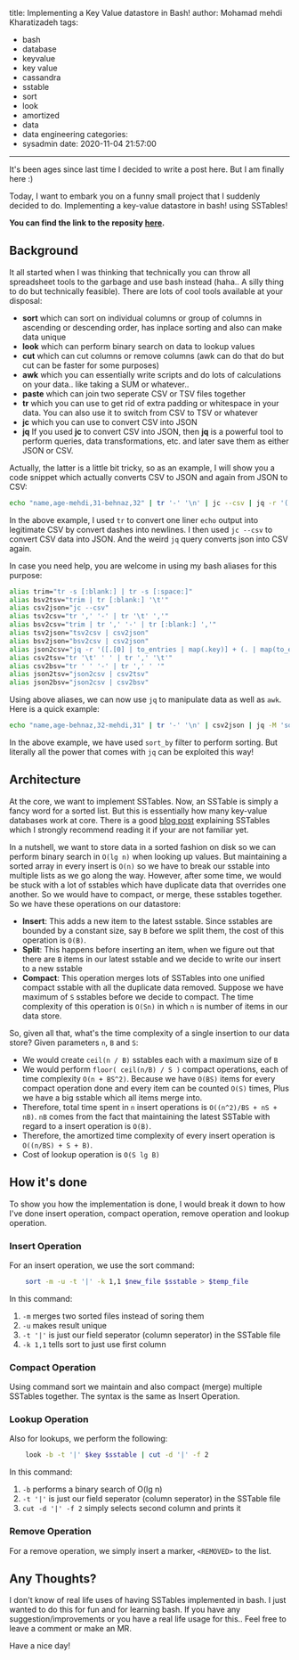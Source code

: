 title: Implementing a Key Value datastore in Bash!
author: Mohamad mehdi Kharatizadeh
tags:
  - bash
  - database
  - keyvalue
  - key value
  - cassandra
  - sstable
  - sort
  - look
  - amortized
  - data
  - data engineering
categories:
  - sysadmin
date: 2020-11-04 21:57:00
---
It's been ages since last time I decided to write a post here. But I am finally here :) 

Today, I want to embark you on a funny small project that I suddenly decided to do. Implementing a key-value datastore in bash! using SSTables!

**You can find the link to the reposity [here](https://github.com/arcana261/bashdb).**

## Background

It all started when I was thinking that technically you can throw all spreadsheet tools to the garbage and use bash instead (haha.. A silly thing to do but technically feasible). There are lots of cool tools available at your disposal:

* **sort** which can sort on individual columns or group of columns in ascending or descending order, has inplace sorting and also can make data unique
* **look** which can perform binary search on data to lookup values
* **cut** which can cut columns or remove columns (awk can do that do but cut can be faster for some purposes)
* **awk** which you can essentially write scripts and do lots of calculations on your data.. like taking a SUM or whatever..
* **paste** which can join two seperate CSV or TSV files together
* **tr** which you can use to get rid of extra padding or whitespace in your data. You can also use it to switch from CSV to TSV or whatever
* **jc** which you can use to convert CSV into JSON
* **jq** If you used **jc** to convert CSV into JSON, then **jq** is a powerful tool to perform queries, data transformations, etc. and later save them as either JSON or CSV.

Actually, the latter is a little bit tricky, so as an example, I will show you a code snippet which actually converts CSV to JSON and again from JSON to CSV:

```bash
echo "name,age-mehdi,31-behnaz,32" | tr '-' '\n' | jc --csv | jq -r '([.[0] | to_entries | map(.key)] + (. | map(to_entries | map(.value) ) ) ) as $rows | $rows[] | @csv'
```

In the above example, I used `tr` to convert one liner `echo` output into legitimate CSV by convert dashes into newlines. I then used `jc --csv` to convert CSV data into JSON. And the weird `jq` query converts json into CSV again.

In case you need help, you are welcome in using my bash aliases for this purpose:

```bash
alias trim="tr -s [:blank:] | tr -s [:space:]"
alias bsv2tsv="trim | tr [:blank:] '\t'"
alias csv2json="jc --csv"
alias tsv2csv="tr ',' '-' | tr '\t' ','"
alias bsv2csv="trim | tr ',' '-' | tr [:blank:] ','"
alias tsv2json="tsv2csv | csv2json"
alias bsv2json="bsv2csv | csv2json"
alias json2csv="jq -r '([.[0] | to_entries | map(.key)] + (. | map(to_entries | map(.value) ) ) ) as "'$'"rows | "'$'"rows[] | @csv' | tr -d '"'"'"'"
alias csv2tsv="tr '\t' ' ' | tr ',' '\t'"
alias csv2bsv="tr ' ' '-' | tr ',' ' '"
alias json2tsv="json2csv | csv2tsv"
alias json2bsv="json2csv | csv2bsv"
```

Using above aliases, we can now use `jq` to manipulate data as well as `awk`. Here is a quick example:

```bash
echo "name,age-behnaz,32-mehdi,31" | tr '-' '\n' | csv2json | jq -M 'sort_by(.age)' | json2csv
```

In the above example, we have used `sort_by` filter to perform sorting. But literally all the power that comes with `jq` can be exploited this way!

## Architecture

At the core, we want to implement SSTables. Now, an SSTable is simply a fancy word for a sorted list. But this is essentially how many key-value databases work at core. There is a good [blog post](http://distributeddatastore.blogspot.com/2013/08/cassandra-sstable-storage-format.html) explaining SSTables which I strongly recommend reading it if your are not familiar yet.

In a nutshell, we want to store data in a sorted fashion on disk so we can perform binary search in `O(lg n)` when looking up values. But maintaining a sorted array in every insert is `O(n)` so we have to break our sstable into multiple lists as we go along the way. However, after some time, we would be stuck with a lot of sstables which have duplicate data that overrides one another. So we would have to compact, or merge, these sstables together. So we have these operations on our datastore:

* **Insert**: This adds a new item to the latest sstable. Since sstables are bounded by a constant size, say `B` before we split them, the cost of this operation is `O(B)`.
* **Split**: This happens before inserting an item, when we figure out that there are `B` items in our latest sstable and we decide to write our insert to a new sstable
* **Compact**: This operation merges lots of SSTables into one unified compact sstable with all the duplicate data removed. Suppose we have maximum of `S` sstables before we decide to compact. The time complexity of this operation is `O(Sn)` in which `n` is number of items in our data store.

So, given all that, what's the time complexity of a single insertion to our data store? Given parameters `n`, `B` and `S`:

* We would create `ceil(n / B)` sstables each with a maximum size of `B`
* We would perform `floor( ceil(n/B) / S )` compact operations, each of time complexity `O(n + BS^2)`. Because we have `O(BS)` items for every compact operation done and every item can be counted `O(S)` times, Plus we have a big sstable which all items merge into.
* Therefore, total time spent in `n` insert operations is `O((n^2)/BS + nS + nB)`. `nB` comes from the fact that maintaining the latest SSTable with regard to a insert operation is `O(B)`.
* Therefore, the amortized time complexity of every insert operation is `O((n/BS) + S + B)`.
* Cost of lookup operation is `O(S lg B)`

## How it's done

To show you how the implementation is done, I would break it down to how I've done insert operation, compact operation, remove operation and lookup operation.

### Insert Operation

For an insert operation, we use the sort command:

```bash
    sort -m -u -t '|' -k 1,1 $new_file $sstable > $temp_file
```

In this command:


1. `-m` merges two sorted files instead of soring them
2. `-u` makes result unique
3. `-t '|'` is just our field seperator (column seperator) in the SSTable file
4. `-k 1,1` tells sort to just use first column

### Compact Operation

Using command sort we maintain and also compact (merge) multiple SSTables together. The syntax is the same as Insert Operation.

### Lookup Operation

Also for lookups, we perform the following:

```bash
    look -b -t '|' $key $sstable | cut -d '|' -f 2
```

In this command:

1. `-b` performs a binary search of O(lg n)
2. `-t '|'` is just our field seperator (column seperator) in the SSTable file
3. `cut -d '|' -f 2` simply selects second column and prints it

### Remove Operation

For a remove operation, we simply insert a marker, `<REMOVED>` to the list.

## Any Thoughts?

I don't know of real life uses of having SSTables implemented in bash. I just wanted to do this for fun and for learning bash. If you have any suggestion/improvements or you have a real life usage for this.. Feel free to leave a comment or make an MR.

Have a nice day!